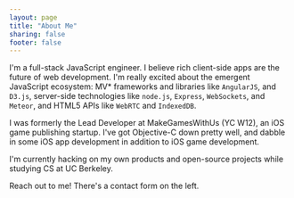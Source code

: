 ```yaml
---
layout: page
title: "About Me"
sharing: false
footer: false
---
```


I'm a full-stack JavaScript engineer. I believe rich client-side apps are the future of web development. I'm really excited about the emergent JavaScript ecosystem: MV* frameworks and libraries like `AngularJS`, and `D3.js`, server-side technologies like `node.js`, `Express`, `WebSockets`, and `Meteor`, and HTML5 APIs like `WebRTC` and `IndexedDB`.

I was formerly the Lead Developer at MakeGamesWithUs (YC W12), an iOS game publishing startup. I've got Objective-C down pretty well, and dabble in some iOS app development in addition to iOS game development.

I'm currently hacking on my own products and open-source projects while studying CS at UC Berkeley.

Reach out to me! There's a contact form on the left.